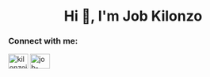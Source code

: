<h1 align="center">Hi 👋, I'm Job Kilonzo</h1>


<h3 align="left">Connect with me:</h3>
<p align="left">
<a href="https://twitter.com/kilonzojob" target="blank"><img align="center" src="https://raw.githubusercontent.com/rahuldkjain/github-profile-readme-generator/master/src/images/icons/Social/twitter.svg" alt="kilonzojob" height="30" width="40" /></a>
<a href="https://linkedin.com/in/job-kilonzo-8a12761" target="blank"><img align="center" src="https://raw.githubusercontent.com/rahuldkjain/github-profile-readme-generator/master/src/images/icons/Social/linked-in-alt.svg" alt="job-kilonzo-8a12761" height="30" width="40" /></a>
</p>
